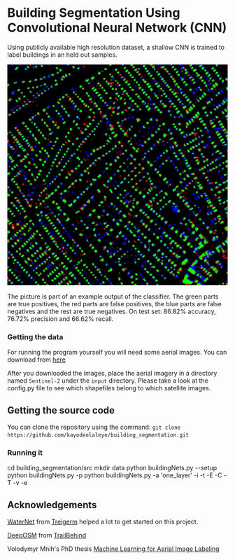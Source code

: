 # Building Segmentation Using Convolutional Neural Network (CNN)

Using publicly available high resolution dataset, a shallow CNN is trained to label buildings in an held out samples.

![Figure 1](/images/R1.jpg)

The picture is part of an example output of the classifier. The green parts are true positives, the red parts are false positives, the blue parts are false negatives and the rest are true negatives. On test set: 86.82% accuracy, 76.72% precision and 66.62% recall.


### Getting the data

For running the program yourself you will need some aerial images. You can download from [here](https://www.cs.toronto.edu/~vmnih/data/)

After you downloaded the images, place the aerial imagery in a directory named `Sentinel-2` under the `input` directory.
Please take a look at the config.py file to see which shapefiles belong to which satellite images.

## Getting the source code

You can clone the repository using the command: `git clone https://github.com/kayodeolaleye/building_segmentation.git`

### Running it
  
  cd building_segmentation/src
  mkdir data
  python buildingNets.py --setup
  python buildingNets.py -p
  python buildingNets.py -a 'one_layer' -i -t -E -C -T -v -e
  
## Acknowledgements
[WaterNet](https://github.com/treigerm/WaterNet) from [Treigerm](https://github.com/treigerm) helped a lot to get started on this project. 

[DeepOSM](https://github.com/trailbehind/DeepOSM) from [TrailBehind](https://github.com/trailbehind) 

Volodymyr Mnih's PhD thesis [Machine Learning for Aerial Image Labeling](https://www.cs.toronto.edu/~vmnih/docs/Mnih_Volodymyr_PhD_Thesis.pdf) 
